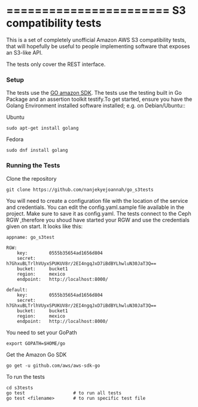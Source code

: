 =======================
 S3 compatibility tests
========================

This is a set of completely unofficial Amazon AWS S3 compatibility
tests, that will hopefully be useful to people implementing software
that exposes an S3-like API.

The tests only cover the REST interface.

### Setup

The tests use the [GO amazon SDK](). The tests use the testing built in Go Package and an assertion toolkit testify.To get started, ensure you have the Golang Environment installed software installed; e.g. on Debian/Ubuntu::

Ubuntu

	sudo apt-get install golang 

Fedora

	sudo dnf install golang

### Running the Tests

Clone the repository

	git clone https://github.com/nanjekyejoannah/go_s3tests

You will need to create a configuration file with the location of the service and credentials. You can edit the config.yaml.sample file available in the project. Make sure to save it as config.yaml. The tests connect to the Ceph RGW ,therefore you shoud have started your RGW and use the credentials given on start. It looks like this:


	appname: go_s3test

	RGW:
	    key:     	0555b35654ad1656d804
	    secret:     h7GhxuBLTrlhVUyxSPUKUV8r/2EI4ngqJxD7iBdBYLhwluN30JaT3Q==
	    bucket: 	bucket1
	    region:     mexico
	    endpoint:	http://localhost:8000/

	default:
		key:     	0555b35654ad1656d804
	    secret:     h7GhxuBLTrlhVUyxSPUKUV8r/2EI4ngqJxD7iBdBYLhwluN30JaT3Q==
	    bucket: 	bucket1
	    region:     mexico
    	endpoint:	http://localhost:8000/

You need to set your GoPath
	
	export GOPATH=$HOME/go

Get the Amazon Go SDK

	go get -u github.com/aws/aws-sdk-go

To run the tests
	
	cd s3tests
	go test        			 # to run all tests
	go test <filename>       # to run specific test file

